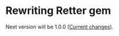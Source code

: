 # Rewriting Retter gem

Next version will be 1.0.0 (<a href="https://github.com/hibariya/retter/compare/eccee81600d16eadba15e55e80e7fcf6200d83e2...3a2d73b3afd3b54d62425dc2fea7ff881767dd28" target="_blank">Current changes</a>).
